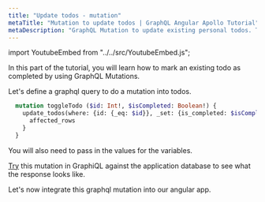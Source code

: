 ```yaml
---
title: "Update todos - mutation"
metaTitle: "Mutation to update todos | GraphQL Angular Apollo Tutorial"
metaDescription: "GraphQL Mutation to update existing personal todos. Try the mutation in GraphiQL, passing the Authorization token to mark a todo as completed"
---
```


import YoutubeEmbed from "../../src/YoutubeEmbed.js";

<YoutubeEmbed link="https://www.youtube.com/embed/SD_CZ-7Bam4" />

In this part of the tutorial, you will learn how to mark an existing todo as completed by using GraphQL Mutations.

Let's define a graphql query to do a mutation into todos.

```graphql
  mutation toggleTodo ($id: Int!, $isCompleted: Boolean!) {
    update_todos(where: {id: {_eq: $id}}, _set: {is_completed: $isCompleted}) {
      affected_rows
    }
  }
```
You will also need to pass in the values for the variables.

[Try](https://learn.hasura.io/graphql/graphiql) this mutation in GraphiQL against the application database to see what the response looks like.

Let's now integrate this graphql mutation into our angular app.
